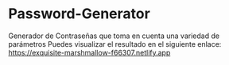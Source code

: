 # Password-Generator
Generador de Contraseñas que toma en cuenta una variedad de parámetros
Puedes visualizar el resultado en el siguiente enlace: https://exquisite-marshmallow-f66307.netlify.app
